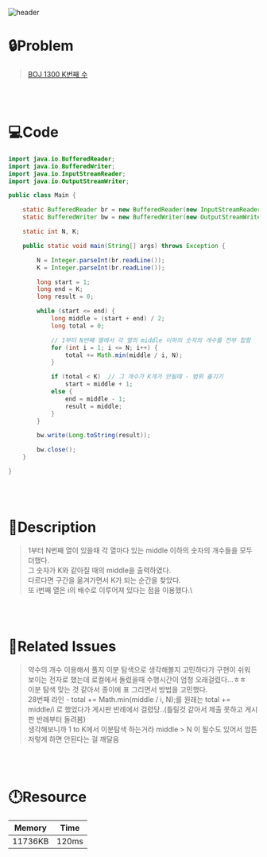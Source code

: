 ![header](https://capsule-render.vercel.app/api?type=waving&height=200&color=0:FF658D,100:FFCB32&text=BOJ%201300&fontColor=FFFFFF&fontAlign=80&fontAlignY=35&fontSize=50)

# **🔒Problem**

> [BOJ 1300 K번째 수](https://www.acmicpc.net/problem/1300)

<br>
<br>

# **💻Code**

```java
import java.io.BufferedReader;
import java.io.BufferedWriter;
import java.io.InputStreamReader;
import java.io.OutputStreamWriter;

public class Main {

    static BufferedReader br = new BufferedReader(new InputStreamReader(System.in));
    static BufferedWriter bw = new BufferedWriter(new OutputStreamWriter(System.out));

    static int N, K;

    public static void main(String[] args) throws Exception {

        N = Integer.parseInt(br.readLine());
        K = Integer.parseInt(br.readLine());

        long start = 1;
        long end = K;
        long result = 0;

        while (start <= end) {
            long middle = (start + end) / 2;
            long total = 0;

            // 1부터 N번째 열에서 각 열의 middle 이하의 숫자의 개수를 전부 합함
            for (int i = 1; i <= N; i++) {
                total += Math.min(middle / i, N);
            }

            if (total < K)  // 그 개수가 K개가 안될때 - 범위 옮기기
                start = middle + 1;
            else {
                end = middle - 1;
                result = middle;
            }
        }

        bw.write(Long.toString(result));

        bw.close();
    }

}

```

<br>
<br>

# **🔑Description**

> 1부터 N번째 열이 있을때 각 열마다 있는 middle 이하의 숫자의 개수들을 모두 더했다.\
> 그 숫자가 K와 같아질 때의 middle을 출력하였다.\
> 다르다면 구간을 옮겨가면서 K가 되는 순간을 찾았다.\
> 또 i번째 열은 i의 배수로 이루어져 있다는 점을 이용했다.\

<br>
<br>

# **📑Related Issues**

> 약수의 개수 이용해서 풀지 이분 탐색으로 생각해볼지 고민하다가 구현이 쉬워 보이는 전자로 했는데 로컬에서 돌렸을때 수행시간이 엄청 오래걸렸다...ㅎㅎ\
> 이분 탐색 맞는 것 같아서 종이에 표 그리면서 방법을 고민했다.\
> 28번째 라인 - total += Math.min(middle / i, N);를 원래는
> total += middle/i 로 했었다가 게시판 반례에서 걸렸당..(틀릴것 같아서 제출 못하고 게시판 반례부터 돌려봄)\
> 생각해보니까 1 to K에서 이분탐색 하는거라 middle > N 이 될수도 있어서 암튼 저렇게 하면 안된다는 걸 깨달음

<br>
<br>

# **🕛Resource**

| Memory  | Time  |
| ------- | ----- |
| 11736KB | 120ms |
